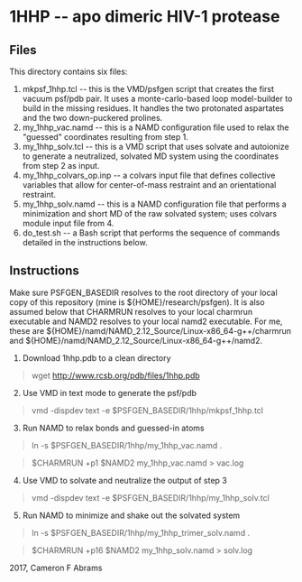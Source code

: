 # 1HHP -- apo dimeric HIV-1 protease

## Files

This directory contains six files:
1. mkpsf_1hhp.tcl -- this is the VMD/psfgen script that creates the first vacuum psf/pdb pair.  It uses a monte-carlo-based loop model-builder to build in the missing residues. It handles the two protonated aspartates and the two down-puckered prolines.
2. my_1hhp_vac.namd -- this is a NAMD configuration file used to relax the "guessed" coordinates resulting from step 1.
3. my_1hhp_solv.tcl -- this is a VMD script that uses solvate and autoionize to generate a neutralized, solvated MD system using the coordinates from step 2 as input.
4. my_1hhp_colvars_op.inp -- a colvars input file that defines collective variables that allow for center-of-mass restraint and an orientational restraint.
5. my_1hhp_solv.namd -- this is a NAMD configuration file that performs a minimization and short MD of the raw solvated system; uses colvars module input file from 4.
6. do_test.sh -- a Bash script that performs the sequence of commands detailed in the instructions below.

## Instructions

Make sure PSFGEN_BASEDIR resolves to the root directory of your local copy of this repository (mine is ${HOME}/research/psfgen).  It is also assumed below that CHARMRUN resolves to your local charmrun executable and NAMD2 resolves to your local namd2 executable.  For me, these are ${HOME}/namd/NAMD_2.12_Source/Linux-x86_64-g++/charmrun and ${HOME}/namd/NAMD_2.12_Source/Linux-x86_64-g++/namd2.

1. Download 1hhp.pdb to a clean directory

> wget http://www.rcsb.org/pdb/files/1hhp.pdb

2. Use VMD in text mode to generate the psf/pdb

> vmd -dispdev text -e $PSFGEN_BASEDIR/1hhp/mkpsf_1hhp.tcl

3. Run NAMD to relax bonds and guessed-in atoms

> ln -s $PSFGEN_BASEDIR/1hhp/my_1hhp_vac.namd .

> $CHARMRUN +p1 $NAMD2 my_1hhp_vac.namd > vac.log

4. Use VMD to solvate and neutralize the output of step 3

> vmd -dispdev text -e $PSFGEN_BASEDIR/1hhp/my_1hhp_solv.tcl

5. Run NAMD to minimize and shake out the solvated system

> ln -s $PSFGEN_BASEDIR/1hhp/my_1hhp_trimer_solv.namd .

> $CHARMRUN +p16 $NAMD2 my_1hhp_solv.namd > solv.log

2017, Cameron F Abrams
